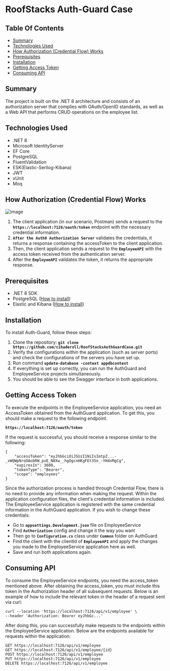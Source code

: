# **RoofStacks Auth-Guard Case**

## **Table Of Contents**
* [Summary](#Summary)
* [Technologies Used](#technologies-used)
* [How Authorization (Credential Flow) Works](#how-authorization-credential-flow-works)
* [Prerequisites](#Prerequisites)
* [Installation](#Installation)
* [Getting Access Token](#getting-access-token)
* [Consuming API](#consuming-api)

## **Summary**
The project is built on the .NET 8 architecture and consists of an authorization server that complies with OAuth/OpenID standards, as well as a Web API that performs CRUD operations on the employee list.

## **Technologies Used**
* .NET 8
* Microsoft IdentityServer
* EF Core
* PostgreSQL
* FluentValidation
* ESK(Elastic-Serilog-Kibana)
* JWT
* xUnit
* Moq

## **How Authorization (Credential Flow) Works**

![image](https://github.com/user-attachments/assets/8b08ceeb-01a2-4c9a-b62a-b0aef4ca6d29)

1. The client application (in our scenario, Postman) sends a request to the **`https://localhost:7126/oauth/token`** endpoint with the necessary credential information.
2. **`After the Auth0 Authorization Server`** validates the credentials, it returns a response containing the accessToken to the client application.
3. Then, the client application sends a request to the **`EmployeeAPI`** with the access token received from the authentication server.
4. After the **`EmployeeAPI`** validates the token, it returns the appropriate response.



## **Prerequisites**
* .NET 8 SDK
* PostgreSQL ([How to install](https://www.dbvis.com/thetable/how-to-set-up-postgres-using-docker/))
* Elastic and Kibana ([How to install](https://karthiksdevopsengineer.medium.com/setting-up-elasticsearch-and-kibana-single-node-cluster-with-docker-d785f591a760))

## **Installation**
To install Auth-Guard, follow these steps:

1. Clone the repository: **`git clone https://github.com/cihaderoll/RoofStacksAuthGuardCase.git`**
2. Verify the configurations within the application (such as server ports) and check the configurations of the servers you have set up.
3. Run command **`update-database -context appdbcontext`**
4. If everything is set up correctly, you can run the AuthGuard and EmployeeService projects simultaneously.
5. You should be able to see the Swagger interface in both applications.

## Getting Access Token
To execute the endpoints in the EmployeeService application, you need an AccessToken obtained from the AuthGuard application. To get this, you should make a request to the following endpoint.

**`https://localhost:7126/oauth/token`**

If the request is successful, you should receive a response similar to the following:

```
{
    "accessToken": "eyJhbGciOiJSUzI1NiIsImtpZ...-_xWQWpNroDAobRW_pxE_N8Xw__hgOgcnHKgFEt35n_-YH4nMgCg",
    "expiresIn": 3600,
    "tokenType": "Bearer",
    "scope": "employees"
}
```
Since the authorization process is handled through Credential Flow, there is no need to provide any information when making the request.
Within the application configuration files, the client's credential information is included. The EmployeeService application is registered with the same credential information in the AuthGuard application. If you wish to change these credentials:

* Go to **`appsettings.Development.json`** file on EmployeeService
* Find **`Authorization`** config and change it the way you want
* Then go to **`Configuration.cs`** class under **`Common`** folder on AuthGuard
* Find the client with the clientId of **`EmployeeAPI`** and apply the changes you made to the EmployeeService application here as well.
* Save and run both applications again.

## Consuming API

To consume the EmployeeService endpoints, you need the access_token mentioned above. After obtaining the access_token, you must include this token in the Authorization header of all subsequent requests.
Below is an example of how to include the relevant token in the header of a request sent via curl:

```
curl --location 'https://localhost:7126/api/v1/employee' \
--header 'Authorization: Bearer eyJhbGc...'
```

After doing this, you can successfully make requests to the endpoints within the EmployeeService application. Below are the endpoints available for requests within the application:

```
GET https://localhost:7126/api/v1/employee
GET https://localhost:7126/api/v1/employee/{id}
POST https://localhost:7126/api/v1/employee
PUT https://localhost:7126/api/v1/employee
DELETE https://localhost:7126/api/v1/employee
```


